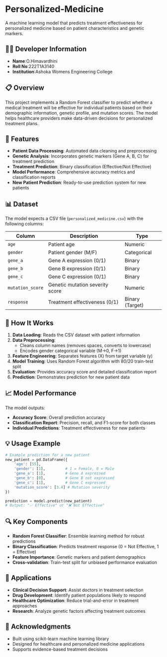 # Personalized-Medicine
A machine learning model that predicts treatment effectiveness for personalized medicine based on patient characteristics and genetic markers.
 ## 👨‍💻 Developer Information
 - **Name**:O.Himavardhini
 - **Roll No**:222T1A3140
 - **Institution**:Ashoka Womens Engineering College
## 📋 Overview

This project implements a Random Forest classifier to predict whether a medical treatment will be effective for individual patients based on their demographic information, genetic profile, and mutation scores. The model helps healthcare providers make data-driven decisions for personalized treatment plans.

## 🎯 Features

- **Patient Data Processing**: Automated data cleaning and preprocessing
- **Genetic Analysis**: Incorporates genetic markers (Gene A, B, C) for treatment prediction
- **Treatment Prediction**: Binary classification (Effective/Not Effective)
- **Model Performance**: Comprehensive accuracy metrics and classification reports
- **New Patient Prediction**: Ready-to-use prediction system for new patients

## 📊 Dataset

The model expects a CSV file (`personalized_medicine.csv`) with the following columns:

| Column | Description | Type |
|--------|-------------|------|
| `age` | Patient age | Numeric |
| `gender` | Patient gender (M/F) | Categorical |
| `gene_a` | Gene A expression (0/1) | Binary |
| `gene_b` | Gene B expression (0/1) | Binary |
| `gene_c` | Gene C expression (0/1) | Binary |
| `mutation_score` | Genetic mutation severity score | Numeric |
| `response` | Treatment effectiveness (0/1) | Binary (Target) |

## 🔧 How It Works

1. **Data Loading**: Reads the CSV dataset with patient information
2. **Data Preprocessing**: 
   - Cleans column names (removes spaces, converts to lowercase)
   - Encodes gender categorical variable (M→0, F→1)
3. **Feature Engineering**: Separates features (X) from target variable (y)
4. **Model Training**: Uses Random Forest algorithm with 80/20 train-test split
5. **Evaluation**: Provides accuracy score and detailed classification report
6. **Prediction**: Demonstrates prediction for new patient data

## 📈 Model Performance

The model outputs:
- **Accuracy Score**: Overall prediction accuracy
- **Classification Report**: Precision, recall, and F1-score for both classes
- **Individual Predictions**: Treatment effectiveness for new patients

## 💡 Usage Example

```python
# Example prediction for a new patient
new_patient = pd.DataFrame({
    'age': [55],
    'gender': [1],         # 1 = Female, 0 = Male
    'gene_a': [1],         # Gene A expressed
    'gene_b': [0],         # Gene B not expressed
    'gene_c': [1],         # Gene C expressed
    'mutation_score': [3.4] # Mutation severity
})

prediction = model.predict(new_patient)
# Output: "✅ Effective" or "❌ Not Effective"
```

## 🔍 Key Components

- **Random Forest Classifier**: Ensemble learning method for robust predictions
- **Binary Classification**: Predicts treatment response (0 = Not Effective, 1 = Effective)
- **Feature Importance**: Genetic markers and patient demographics
- **Cross-validation**: Train-test split for unbiased performance evaluation

## 📝 Applications

- **Clinical Decision Support**: Assist doctors in treatment selection
- **Drug Development**: Identify patient populations likely to respond
- **Healthcare Optimization**: Reduce trial-and-error in treatment approaches
- **Research**: Analyze genetic factors affecting treatment outcomes


## 🙏 Acknowledgments

- Built using scikit-learn machine learning library
- Designed for healthcare and personalized medicine applications
- Supports evidence-based treatment decisions

